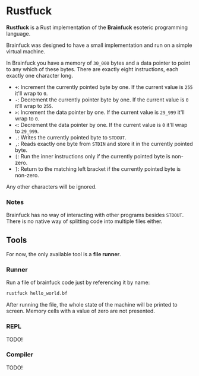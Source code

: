 # Rustfuck

**Rustfuck** is a Rust implementation of the **Brainfuck** esoteric programming
language.

Brainfuck was designed to have a small implementation and run on a simple
virtual machine.

In Brainfuck you have a memory of `30_000` bytes and a data pointer to point to
any which of these bytes. There are exactly eight instructions, each exactly one
character long.

- `+`: Increment the currently pointed byte by one. If the current value is
  `255` it'll wrap to `0`.
- `-`: Decrement the currently pointer byte by one. If the current value is `0`
  it'll wrap to `255`.
- `>`: Increment the data pointer by one. If the current value is `29_999` it'll
  wrap to `0`.
- `<`: Decrement the data pointer by one. If the current value is `0` it'll wrap
  to `29_999`.
- `.`: Writes the currently pointed byte to `STDOUT`.
- `,`: Reads exactly one byte from `STDIN` and store it in the currently pointed
  byte.
- `[`: Run the inner instructions only if the currently pointed byte is
  non-zero.
- `]`: Return to the matching left bracket if the currently pointed byte is
  non-zero.

Any other characters will be ignored.

### Notes

Brainfuck has no way of interacting with other programs besides `STDOUT`. There is
no native way of splitting code into multiple files either.

## Tools

For now, the only available tool is a **file runner**.


### Runner

Run a file of brainfuck code just by referencing it by name:

```zsh
rustfuck hello_world.bf
```

After running the file, the whole state of the machine will be printed to
screen. Memory cells with a value of zero are not presented.


### REPL

TODO!


### Compiler

TODO!
